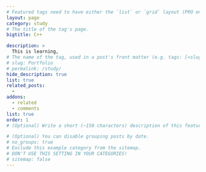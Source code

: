 ```yaml
---
# Featured tags need to have either the `list` or `grid` layout (PRO only).
layout: page
category: study
# The title of the tag's page.
bigtitle: C++

description: >
  This is learning,
# The name of the tag, used in a post's front matter (e.g. tags: [<slug>]).
# slug: Portfolio
# permalink: /study/
hide_description: true
list: true
related_posts:
  -
addons:
  - related
  - comments
list: true
order: 1
# (Optional) Write a short (~150 characters) description of this featured tag.

# (Optional) You can disable grouping posts by date.
# no_groups: true
# Exclude this example category from the sitemap.
# DON'T USE THIS SETTING IN YOUR CATEGORIES!
# sitemap: false
---
```

